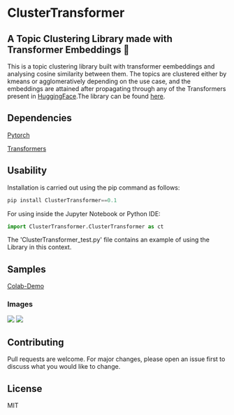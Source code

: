 # ClusterTransformer


## A Topic Clustering Library made with Transformer Embeddings :robot:


This is a topic  clustering library built with transformer eembeddings and analysing cosine similarity between them. The topics are clustered either by kmeans or agglomeratively depending on the use case, and the embeddings are attained after propagating through any of the Transformers present in [HuggingFace](https://huggingface.co/transformers/pretrained_models.html).The library can be found [here](https://pypi.org/project/ClusterTransformer/).



## Dependencies

<a href="https://pytorch.org/">Pytorch</a>


<a href="https://huggingface.co/transformers/">Transformers</a>





## Usability

Installation is carried out using the pip command as follows:

```python
pip install ClusterTransformer==0.1
```

For using inside the Jupyter Notebook or Python IDE:

```python
import ClusterTransformer.ClusterTransformer as ct
```

The  'ClusterTransformer_test.py' file contains an example of using the Library in this context.

## Samples

[Colab-Demo](https://colab.research.google.com/drive/18HAoATFfuXGAGzPcOhWgZa0a9B6yOpKK?usp=sharing)

### Images

<img src="https://i.imgur.com/0x9RRQb.png">

<img src="https://i.imgur.com/0JLIePy.png">


## Contributing

Pull requests are welcome. For major changes, please open an issue first to discuss what you would like to change.

## License

MIT
